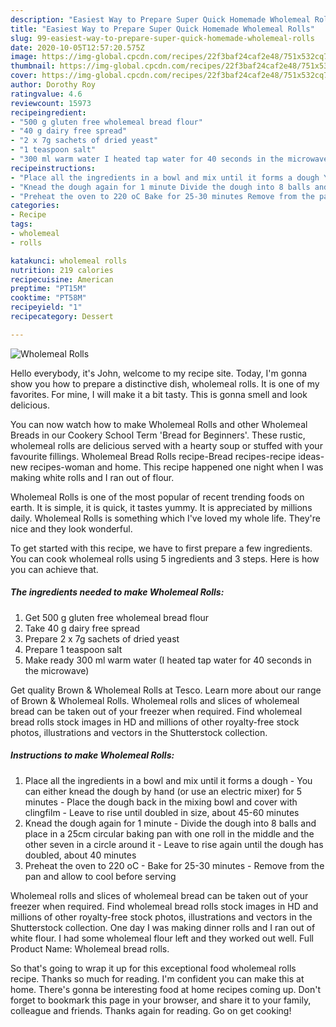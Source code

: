 ```yaml
---
description: "Easiest Way to Prepare Super Quick Homemade Wholemeal Rolls"
title: "Easiest Way to Prepare Super Quick Homemade Wholemeal Rolls"
slug: 99-easiest-way-to-prepare-super-quick-homemade-wholemeal-rolls
date: 2020-10-05T12:57:20.575Z
image: https://img-global.cpcdn.com/recipes/22f3baf24caf2e48/751x532cq70/wholemeal-rolls-recipe-main-photo.jpg
thumbnail: https://img-global.cpcdn.com/recipes/22f3baf24caf2e48/751x532cq70/wholemeal-rolls-recipe-main-photo.jpg
cover: https://img-global.cpcdn.com/recipes/22f3baf24caf2e48/751x532cq70/wholemeal-rolls-recipe-main-photo.jpg
author: Dorothy Roy
ratingvalue: 4.6
reviewcount: 15973
recipeingredient:
- "500 g gluten free wholemeal bread flour"
- "40 g dairy free spread"
- "2 x 7g sachets of dried yeast"
- "1 teaspoon salt"
- "300 ml warm water I heated tap water for 40 seconds in the microwave"
recipeinstructions:
- "Place all the ingredients in a bowl and mix until it forms a dough You can either knead the dough by hand (or use an electric mixer) for 5 minutes Place the dough back in the mixing bowl and cover with clingfilm Leave to rise until doubled in size, about 45-60 minutes"
- "Knead the dough again for 1 minute Divide the dough into 8 balls and place in a 25cm circular baking pan with one roll in the middle and the other seven in a circle around it Leave to rise again until the dough has doubled, about 40 minutes"
- "Preheat the oven to 220 oC Bake for 25-30 minutes Remove from the pan and allow to cool before serving"
categories:
- Recipe
tags:
- wholemeal
- rolls

katakunci: wholemeal rolls 
nutrition: 219 calories
recipecuisine: American
preptime: "PT15M"
cooktime: "PT58M"
recipeyield: "1"
recipecategory: Dessert

---
```



![Wholemeal Rolls](https://img-global.cpcdn.com/recipes/22f3baf24caf2e48/751x532cq70/wholemeal-rolls-recipe-main-photo.jpg)

Hello everybody, it's John, welcome to my recipe site. Today, I'm gonna show you how to prepare a distinctive dish, wholemeal rolls. It is one of my favorites. For mine, I will make it a bit tasty. This is gonna smell and look delicious.

You can now watch how to make Wholemeal Rolls and other Wholemeal Breads in our Cookery School Term &#39;Bread for Beginners&#39;. These rustic, wholemeal rolls are delicious served with a hearty soup or stuffed with your favourite fillings. Wholemeal Bread Rolls recipe-Bread recipes-recipe ideas-new recipes-woman and home. This recipe happened one night when I was making white rolls and I ran out of flour.

Wholemeal Rolls is one of the most popular of recent trending foods on earth. It is simple, it is quick, it tastes yummy. It is appreciated by millions daily. Wholemeal Rolls is something which I've loved my whole life. They're nice and they look wonderful.


To get started with this recipe, we have to first prepare a few ingredients. You can cook wholemeal rolls using 5 ingredients and 3 steps. Here is how you can achieve that.

<!--inarticleads1-->

##### The ingredients needed to make Wholemeal Rolls:

1. Get 500 g gluten free wholemeal bread flour
1. Take 40 g dairy free spread
1. Prepare 2 x 7g sachets of dried yeast
1. Prepare 1 teaspoon salt
1. Make ready 300 ml warm water (I heated tap water for 40 seconds in the microwave)


Get quality Brown &amp; Wholemeal Rolls at Tesco. Learn more about our range of Brown &amp; Wholemeal Rolls. Wholemeal rolls and slices of wholemeal bread can be taken out of your freezer when required. Find wholemeal bread rolls stock images in HD and millions of other royalty-free stock photos, illustrations and vectors in the Shutterstock collection. 

<!--inarticleads2-->

##### Instructions to make Wholemeal Rolls:

1. Place all the ingredients in a bowl and mix until it forms a dough - You can either knead the dough by hand (or use an electric mixer) for 5 minutes - Place the dough back in the mixing bowl and cover with clingfilm - Leave to rise until doubled in size, about 45-60 minutes
1. Knead the dough again for 1 minute - Divide the dough into 8 balls and place in a 25cm circular baking pan with one roll in the middle and the other seven in a circle around it - Leave to rise again until the dough has doubled, about 40 minutes
1. Preheat the oven to 220 oC - Bake for 25-30 minutes - Remove from the pan and allow to cool before serving


Wholemeal rolls and slices of wholemeal bread can be taken out of your freezer when required. Find wholemeal bread rolls stock images in HD and millions of other royalty-free stock photos, illustrations and vectors in the Shutterstock collection. One day I was making dinner rolls and I ran out of white flour. I had some wholemeal flour left and they worked out well. Full Product Name: Wholemeal bread rolls. 

So that's going to wrap it up for this exceptional food wholemeal rolls recipe. Thanks so much for reading. I'm confident you can make this at home. There's gonna be interesting food at home recipes coming up. Don't forget to bookmark this page in your browser, and share it to your family, colleague and friends. Thanks again for reading. Go on get cooking!
